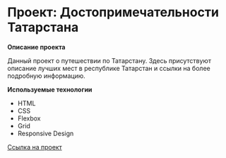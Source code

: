 # Проект: Достопримечательности Татарстана

**Описание проекта**

Данный проект о путешествии по Татарстану. Здесь присутствуют описание лучших мест в республике Татарстан и ссылки на более подробную информацию.

**Используемые технологии**

- HTML
- CSS
- Flexbox
- Grid
- Responsive Design

[Ссылка на проект](https://filin1985.github.io/visit-tatarstan/)

